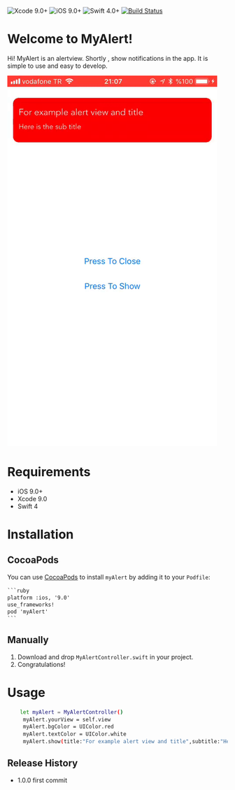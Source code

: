 ![Xcode 9.0+](https://img.shields.io/badge/Xcode-9.0%2B-blue.svg)
![iOS 9.0+](https://img.shields.io/badge/iOS-9.0%2B-blue.svg)
![Swift 4.0+](https://img.shields.io/badge/Swift-4.0%2B-orange.svg)
[![Build Status](https://travis-ci.org/TBXark/PinterestSegment.svg?branch=master)](https://travis-ci.org/TBXark/PinterestSegment)

# Welcome to MyAlert!

Hi! MyAlert is an alertview. Shortly , show notifications in the app. It is simple to use and easy to develop.

![](gorsel.gif)


# Requirements

- iOS 9.0+
- Xcode 9.0
- Swift 4

# Installation

   ## CocoaPods
   You can use [CocoaPods](http://cocoapods.org/) to install `myAlert` by adding it to your `Podfile`:

    ```ruby
    platform :ios, '9.0'
    use_frameworks!
    pod 'myAlert'
    ```

  ## Manually
  1. Download and drop ```MyAlertController.swift``` in your project.  
  2. Congratulations!  

# Usage 

```sh
    let myAlert = MyAlertController()
     myAlert.yourView = self.view
     myAlert.bgColor = UIColor.red
     myAlert.textColor = UIColor.white
     myAlert.show(title:"For example alert view and title",subtitle:"Here is the sub title",delay:3)
```


## Release History

* 1.0.0
  first commit
